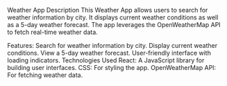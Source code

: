 Weather App
Description
This Weather App allows users to search for weather information by city. It displays current weather conditions as well as a 5-day weather forecast. The app leverages the OpenWeatherMap API to fetch real-time weather data.

Features:
Search for weather information by city.
Display current weather conditions.
View a 5-day weather forecast.
User-friendly interface with loading indicators.
Technologies Used
React: A JavaScript library for building user interfaces.
CSS: For styling the app.
OpenWeatherMap API: For fetching weather data.
